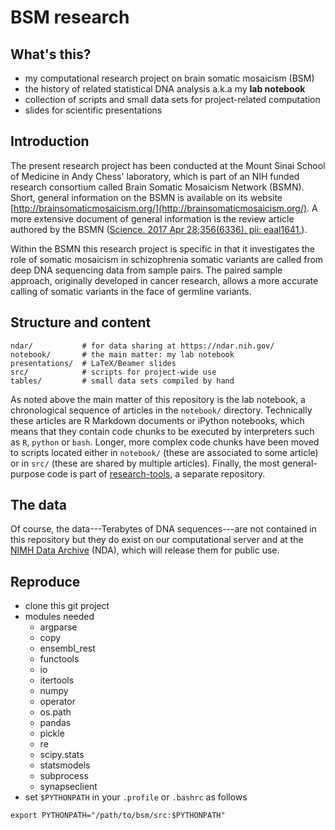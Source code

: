 # BSM research

## What's this?

* my computational research project on brain somatic mosaicism (BSM)
* the history of related statistical DNA analysis a.k.a my **lab notebook**
* collection of scripts and small data sets for project-related computation
* slides for scientific presentations

## Introduction

The present research project has been conducted at the Mount Sinai School of Medicine in Andy Chess' laboratory, which is part of an NIH funded research consortium called Brain Somatic Mosaicism Network (BSMN).  Short, general information on the BSMN is available on its website [http://brainsomaticmosaicism.org/](http://brainsomaticmosaicism.org/).  A more extensive document of general information is the review article authored by the BSMN ([Science. 2017 Apr 28;356(6336). pii: eaal1641.](http://science.sciencemag.org/content/356/6336/eaal1641)).

Within the BSMN this research project is specific in that it investigates the role of somatic mosaicism in schizophrenia somatic variants are called from deep DNA sequencing data from sample pairs.  The paired sample approach, originally developed in cancer research, allows a more accurate calling of somatic variants in the face of germline variants.

## Structure and content

```
ndar/           # for data sharing at https://ndar.nih.gov/
notebook/       # the main matter: my lab notebook
presentations/  # LaTeX/Beamer slides
src/            # scripts for project-wide use
tables/         # small data sets compiled by hand
```

As noted above the main matter of this repository is the lab notebook, a chronological sequence of articles in the `notebook/` directory.  Technically these articles are R Markdown documents or iPython notebooks, which means that they contain code chunks to be executed by interpreters such as `R`, `python` or `bash`.  Longer, more complex code chunks have been moved to scripts located either in `notebook/` (these are associated to some article) or in `src/` (these are shared by multiple articles).  Finally, the most general-purpose code is part of [research-tools](https://github.com/attilagk/research-tools), a separate repository.

## The data

Of course, the data---Terabytes of DNA sequences---are not contained in this repository but they do exist on our computational server and at the [NIMH Data Archive](https://ndar.nih.gov/) (NDA), which will release them for public use.

## Reproduce

* clone this git project
* modules needed
    * argparse
    * copy
    * ensembl_rest
    * functools
    * io
    * itertools
    * numpy
    * operator
    * os.path
    * pandas
    * pickle
    * re
    * scipy.stats
    * statsmodels
    * subprocess
    * synapseclient
* set `$PYTHONPATH` in your `.profile` or `.bashrc` as follows
```
export PYTHONPATH="/path/to/bsm/src:$PYTHONPATH"
```
